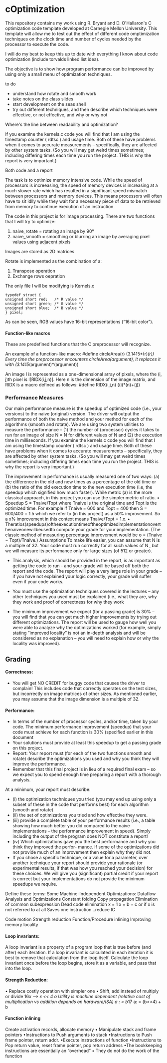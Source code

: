 # cOptimization



This repository contains my work using R. Bryant and D. O'Hallaron's C optimization code template developed at Carnegie Mellon University. This template will allow me to test out the effect of different code omptimization techniques on the clock time and number of cycles needed by the processor to execute the code. 

I will do my best to keep this up to date with everything I know about code optimization (include torvalds linked list idea).

The objective is to show how program performance can be improved by using only a small menu of optimization techniques.

to do 
* understand how rotate and smooth work 
* take notes on the class slides 
* start development on the seas shell 
* try out different techniques, and then describe which techniques were effective, or not effective, and why or why not

Where's the line between readability and optimization?


If you examine the kernels.c code you will find that I am using the timestamp counter ( rdtsc ) and usage time. Both of these have problems when it comes to accurate measurements – specifically, they are affected by other system tasks. (So you will may get weird times sometimes; including differing times each time you run the project. THIS is why the report is very important.)

Both code and a report 

The task is to optimize memory intensive code. While the speed of processors is increeasing, the speed of memory devices is increasing at a much slower rate which has resulted in a significant speed mismatch between processors and memory devices. This means processors will often have to sit idlly while they wait for a necessary piece of data to be retrieved from memory to continue execution of an instruction. 


The code in this project is for image processing. There are two functions that I will try to optimize:
1. naive_rotate = rotating an image by 90º
2. naive_smooth = smoothing or blurring an image by averaging pixel values using adjacent pixels 


Images are stored as 2D matrices

Rotate is implemented as the combination of a:
1. Transpose operation
2. Exchange rows oepration


The only file I will be modifying is Kernels.c 

    typedef struct {
    unsigned short red;   /* R value */
    unsigned short green; /* G value */
    unsigned short blue;  /* B value */
    } pixel;

As can be seen, RGB values have 16-bit representations (“16-bit color”).


#### Function-like macros 

These are predefined functions that the C preprocessor will recognize.

An example of a function-like macro:
    #define circleArea(r) (3.1415*(r)*(r))
Every time the preprocessor encounters circleArea(argument), it replaces it with (3.1415*(argument)*(argument))

An image I is represented as a one-dimensional array of pixels, where the (i, j)th pixel is I[RIDX(i,j,n)]. Here n is the dimension of the image matrix, and RIDX is a macro defined as follows:
#define RIDX(i,j,n) ((i)*(n)+(j))

### Performance Measures

Our main performance measure is the speedup of optimized code (i.e., your versions) to the naive (original) version. The driver will output the performance of both the naive method and your method for each of the algorithms (smooth and rotate). We are using two system utilities to measure the performance – (1) the number of (processor) cycles it takes to run for an image of size N × N for different values of N and (2) the execution time in milliseconds. If you examine the kernels.c code you will find that I am using the timestamp counter ( rdtsc ) and usage time. Both of these have problems when it comes to accurate measurements – specifically, they are affected by other system tasks. (So you will may get weird times sometimes; including differing times each time you run the project. THIS is why the report is very important.)

The improvement in performance is usually measured one of two ways: (a) the difference in the old and new times as a percentage of the old time or (b) the ratio of the old execution time to the new execution time (i.e, the speedup which signified how much faster). While metric (a) is the more classical approach, in this project you can use the simpler metric of ratio.
• Speedup S = Tnaive/Topt where Tnaive is the original time and Topt is the optimized time. For example if Tnaive = 600 and Topt = 400 then S = 600/400 = 1.5 which we refer to (in this project) as a 50% improvement. So a x% improvement in this context means Tnaive/Topt = 1.x.
• Theratios(speedups)oftheexecutiontimeoftheoptimizedimplementationoverthenaiveonewillbeusedto compute your grade for your implementation.
(The classic method of measuring percentage improvement would be σ = (Tnaive − Topt)/Tnaive.) Assumptions
To make life easier, you can assume that N is a multiple of 32. Your code must run correctly for all such values of N , but we will measure its performance only for large sizes (of 512 or greater).


* This analysis, which should be provided in the report, is as important as getting the code to run - and your grade will be based off both the report and the code. The report will play a very large role in your grade – if you have not explained your logic correctly, your grade will suffer even if your code works. 
* You must use the optimization techniques covered in the lectures – any other techniques you used must be explained (i.e., what they are, why they work and proof of correctness for why they work

* The minimum improvement we expect (for a passing grade) is 30% – you will find that you can get much higher improvements by trying out different optimizations. The report will be used to gauge how well you were able to analyze why the optimizations worked (for example, simply stating ”improved locality” is not an in-depth analysis and will be considered as no explanation – you will need to explain how or why the locality was improved).

## Grading
#### Correctness: 
* You will get NO CREDIT for buggy code that causes the driver to complain! This includes code that correctly operates on the test sizes, but incorrectly on image matrices of other sizes. As mentioned earlier, you may assume that the image dimension is a multiple of 32.
#### Performance: 
* In terms of the number of processor cycles, and/or time, taken by your code. The minimum performance improvement (speedup) that your code must achieve for each function is 30% (specified earlier in this document
* Your solutions must provide at least this speedup to get a passing grade on this project.
* Report: Your report must (for each of the two functions smooth and rotate) describe the optimizations you used and why you think they will improve the performance. 
* Remember that this final project is in lieu of a required final exam – so we expect you to spend enough time preparing a report with a thorough analysis. 

At a minimum, your report must describe:
* (i) the optimization techniques you tried (you may end up using only a subset of these in the code that performs best) for each algorithm (smooth and rotate)
* (ii) the set of optimizations you tried and how effective they were.
*  (iii) provide a complete table of your performance results (i.e., a table showing how much better you did compared to the naive implementations – the performance improvement in speed). Simply including the output of the program does NOT constitute a report!
*  (iv) Which optimizations gave you the best performance and why you think they improved the perfor- mance. If some of the optimizations did not provide much of an improvement then explain why they did not.
* If you chose a specific technique, or a value for a parameter, over another technique your report should provide your rationale (or experimental results, if that was how you reached your decision) for these choices. We will give you (significant) partial credit if your report is correct but your implementations do not provide the minimum speedups we require.


Define these terms:
Some Machine-Independent Optimizations: 
Dataflow Analysis and Optimizations
Constant folding
Copy propagation
Elimination of common subexpression
Dead code elimination
x = 1 
x = b + c or if x is not referred to at all Saves one instruction…reduce IC

Code motion
Strength reduction
Function/Procedure inlining
Improving memory locality

#### Loop invariants:
 A loop invariant is a property of a program loop that is true before (and after) each iteration. If a loop invariant is calculated in each iteration it is best to remove that calculation from the loop itself. Calculate the loop invariant once before the loop begins, store it as a variable, and pass that into the loop.

#### Strength Reduction:
• Replace costly operation with simpler one
• Shift, add instead of multiply or divide
16*x --> x << 4
o Utility is machine dependent (relative cost of multiplication vs addition depends on hardware/ISA)
a : = b*17 a: = (b<<4) + b


#### Function inlining 
 Create activation records, allocate memory
• Manipulate stack and frame pointers
•Instructions to Push arguments to stack
•Instructions to Push frame pointer, return addr.
•Execute instructions of function
•Instructions to Pop return value, reset frame pointer, pop
return address
•The bookkeeping instructions are essentially an
“overhead”
• They do not do the work of the function





